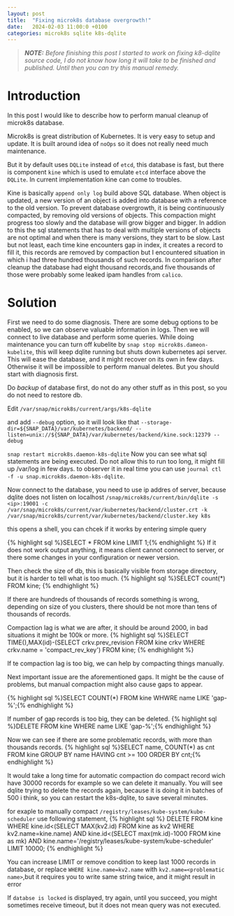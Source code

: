 ```yaml
---
layout: post
title:  "Fixing microk8s database overgrowth!"
date:   2024-02-03 11:00:0 +0100
categories: microk8s sqlite k8s-dqlite
---
```

> **_NOTE:_**  *Before finishing this post I started to work on fixing k8-dqlite source code, I do not know how long it will take to be finished and published. Until then you can try this manual remedy.*

# Introduction
In this post I would like to describe how to perform manual cleanup of microk8s database.

Microk8s is great distribution of Kubernetes. It is very easy to setup and update. It is built around idea of `noOps` so it does not really need much maintenance. 

But it by default uses `DQLite` instead of `etcd`, this database is fast, but there is component `kine` which is used to emulate `etcd` interface above the `DQLite`. 
In current implementation kine can come to troubles.

Kine is basically `append only log` build above SQL database. When object is updated, a new version of an object is added into database with a  reference to the old version. To prevent database overgrowth, 
it is being continuously compacted, by removing old versions of objects. This compaction might progress too slowly and the database will grow bigger and bigger. In addion to this the sql statements that has to deal with multiple versions of objects
are not optimal and when there is many versions, they start to be slow. Last but not least, each time kine encounters gap in index, it creates a record to fill it, this records are removed by compaction but I encountered situation in which i had
three hundred thousands of such records. In comparison after cleanup  the database had eight thousand records,and five thousands of those were probably some leaked ipam handles from `calico`.

# Solution

First we need to do some diagnosis. There are some debug options to be enabled, so we can observe valuable information in logs. Then we will connect to live database and perform some queries.
While doing maintenance you can turn off kubelite by `snap stop microk8s.dameon-kubelite`, this will keep dqlite running but shuts down kubernetes api server. This will ease the database, and it might recover on its own in few days.
Otherwise it will be impossible to perform manual deletes. But you should start with diagnosis first. 

Do *backup* of database first, do not do any other stuff as in this post, so you do not need to restore db.


Edit
`/var/snap/microk8s/current/args/k8s-dqlite`

and add `--debug` option, so it will look like that
`--storage-dir=${SNAP_DATA}/var/kubernetes/backend/ --listen=unix://${SNAP_DATA}/var/kubernetes/backend/kine.sock:12379 --debug`

`snap restart microk8s.daemon-k8s-dqlite`
Now you can see what sql statements are being executed. Do not allow this to run too long, it might fill up /var/log in few days.
to observer it in real time you can use `journal ctl -f -u snap.microk8s.daemon-k8s-dqlite`.

Now connect to the database, you need to use ip addres of server, because dqlite does not listen on localhost
 `/snap/microk8s/current/bin/dqlite -s <ip>:19001 -c /var/snap/microk8s/current/var/kubernetes/backend/cluster.crt -k /var/snap/microk8s/current/var/kubernetes/backend/cluster.key k8s`

this opens a shell, you can chcek if it works by entering simple query

{% highlight sql %}SELECT * FROM kine LIMIT 1;{% endhighlight %}
If it does not work output anything, it means client cannot connect to server, or there some changes in your configuration or newer version.

Then check the size of db, this is basically visible from storage directory, but it is harder to tell what is too much.
{% highlight sql %}SELECT count(*) FROM kine;
{% endhighlight %}

If there are hundreds of thousands of records something is wrong, depending on size of you clusters, there should be not more than tens of thousands of records.

Compaction lag is what we are after, it should be around 2000, in bad situations it might be 100k or more.
{% highlight sql %}SELECT TIME(),MAX(id)-(SELECT crkv.prev_revision FROM kine crkv WHERE crkv.name = 'compact_rev_key') FROM kine;
{% endhighlight %}


If te compaction lag is too big, we can help by compacting things manually.

Next important issue are the aforementioned gaps. It might be the cause of problems, but manual compaction might also cause gaps to appear.

{% highlight sql %}SELECT COUNT(*) FROM kine WHWRE name LIKE 'gap-%';{% endhighlight %}

If number of gap records is too big, they can be deleted.
{% highlight sql %}DELETE FROM kine WHERE name LIKE 'gap-%';{% endhighlight %}

Now we can see if there are some problematic records, with more than  thousands records.
{% highlight sql %}SELECT name, COUNT(*) as cnt FROM kine GROUP BY name HAVING cnt >= 100 ORDER BY cnt;{% endhighlight %}

It would take a long time for automatic compaction do compact record wich have 30000 records for example so we can delete it manually.
You will see dqlite trying to delete the records again, because it is doing it in batches of 500 i think, so you can restart the k8s-dqlite, to save several minutes.


for exaple to manually compact `/registry/leases/kube-system/kube-scheduler` use following statement,
{% highlight sql %} DELETE FROM kine WHERE   kine.id<(SELECT MAX(kv2.id) FROM kine as  kv2 WHERE kv2.name=kine.name)   AND kine.id<(SELECT max(mk.id)-1000 FROM kine as mk)   AND kine.name='/registry/leases/kube-system/kube-scheduler' LIMIT 10000;
{% endhighlight %}

You can increase LIMIT or remove condition to keep last 1000 records in database, or replace `WHERE kine.name=kv2.name` with `kv2.name=<problematic name>`,but it requires you to write same string twice, and it might result in error

If `databse is locked` is displayed, try again, until you succeed, you might sometimes receive timeout, but it does not mean query was not executed.

